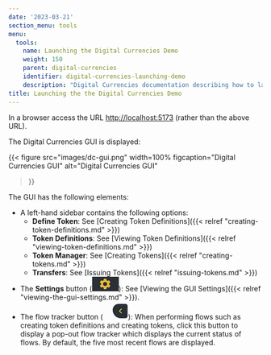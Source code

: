 ```yaml
---
date: '2023-03-21'
section_menu: tools
menu:
  tools:
    name: Launching the Digital Currencies Demo
    weight: 150
    parent: digital-currencies
    identifier: digital-currencies-launching-demo
    description: "Digital Currencies documentation describing how to launch the Digital Currencies demo"
title: Launching the the Digital Currencies Demo
---
```


In a browser access the URL [http://localhost:5173](http://localhost:5173) (rather than the above URL).

The Digital Currencies GUI is displayed:

{{< 
      figure
	  src="images/dc-gui.png"
      width=100%
	  figcaption="Digital Currencies GUI"
	  alt="Digital Currencies GUI"
>}}

The GUI has the following elements:

* A left-hand sidebar contains the following options:
  * **Define Token**: See [Creating Token Definitions]({{< relref "creating-token-definitions.md" >}})
  * **Token Definitions**: See [Viewing Token Definitions]({{< relref "viewing-token-definitions.md" >}})
  * **Token Manager**: See [Creating Tokens]({{< relref "creating-tokens.md" >}})
  * **Transfers**: See [Issuing Tokens]({{< relref "issuing-tokens.md" >}}) 
* The **Settings** button (![](images/setting-buttons.png)): See [Viewing the GUI Settings]({{< relref "viewing-the-gui-settings.md" >}}). 
* The flow tracker button (![](images/flow-drawer-button.png)): When performing flows such as creating token definitions and creating tokens, click this button to display a pop-out flow tracker which displays the current status of flows. By default, the five most recent flows are displayed.
  

